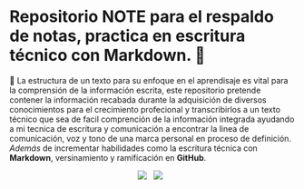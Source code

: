 # Repositorio **NOTE** para el respaldo de notas, practica en escritura técnico con **Markdown**. :notebook:

:pushpin: La estructura de un texto para su enfoque en el aprendisaje es vital para la comprensión de la información escrita, este repositorio pretende contener la información recabada durante la adquisición de diversos conocimientos para el crecimiento profecional y transcribirlos a un texto técnico que sea de facil comprención de la información integrada ayudando a mi tecnica de escritura y comunicación a encontrar la linea de comunicación, voz y tono de una marca personal en proceso de definición. *Además* de incrementar habilidades como la escritura técnica con **Markdown**, versinamiento y ramificación en **GitHub**.

<p align=center >
    <a><img src='https://img.shields.io/badge/Markdown-000000?style=for-the-badge&logo=markdown&logoColor=white' /></a>&nbsp;&nbsp;
    <a><img src='https://img.shields.io/badge/GitHub-100000?style=for-the-badge&logo=github&logoColor=white' /></a>&nbsp;&nbsp;    
</p>

## 